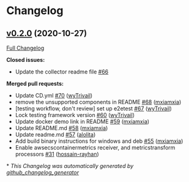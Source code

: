 # Changelog

## [v0.2.0](https://github.com/aws-observability/aws-otel-collector/tree/v0.2.0) (2020-10-27)

[Full Changelog](https://github.com/aws-observability/aws-otel-collector/compare/v0.1.0...v0.2.0)

**Closed issues:**

- Update the collector readme file [\#66](https://github.com/aws-observability/aws-otel-collector/issues/66)

**Merged pull requests:**

- Update CD.yml [\#70](https://github.com/aws-observability/aws-otel-collector/pull/70) ([wyTrivail](https://github.com/wyTrivail))
- remove the unsupported components in README [\#68](https://github.com/aws-observability/aws-otel-collector/pull/68) ([mxiamxia](https://github.com/mxiamxia))
- \[testing workflow, don't review\] set up e2etest [\#67](https://github.com/aws-observability/aws-otel-collector/pull/67) ([wyTrivail](https://github.com/wyTrivail))
- Lock testing framework version [\#60](https://github.com/aws-observability/aws-otel-collector/pull/60) ([wyTrivail](https://github.com/wyTrivail))
- Update docker demo link in README [\#59](https://github.com/aws-observability/aws-otel-collector/pull/59) ([mxiamxia](https://github.com/mxiamxia))
- Update README.md [\#58](https://github.com/aws-observability/aws-otel-collector/pull/58) ([mxiamxia](https://github.com/mxiamxia))
- Update readme.md [\#57](https://github.com/aws-observability/aws-otel-collector/pull/57) ([alolita](https://github.com/alolita))
- Add build binary instructions for windows and deb [\#55](https://github.com/aws-observability/aws-otel-collector/pull/55) ([mxiamxia](https://github.com/mxiamxia))
- Enable awsecscontainermetrics receiver, and metricstransform processors [\#31](https://github.com/aws-observability/aws-otel-collector/pull/31) ([hossain-rayhan](https://github.com/hossain-rayhan))



\* *This Changelog was automatically generated by [github_changelog_generator](https://github.com/github-changelog-generator/github-changelog-generator)*
